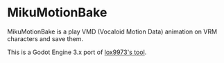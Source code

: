 # MikuMotionBake

MikuMotionBake is a play VMD (Vocaloid Motion Data) animation on VRM characters and save them.

This is a Godot Engine 3.x port of [lox9973's tool](https://gitlab.com/lox9973/VMDMotion/-/tree/master).
